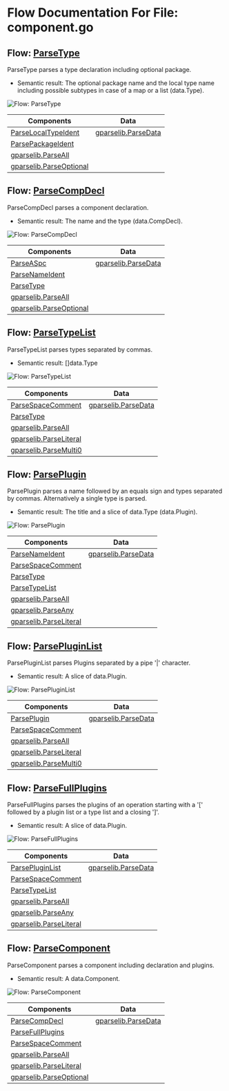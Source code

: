 # Flow Documentation For File: component.go


## Flow: [ParseType](component.go#L38L88)
ParseType parses a type declaration including optional package.
* Semantic result: The optional package name and the local type name
  including possible subtypes in case of a map or a list (data.Type).

![Flow: ParseType](./ParseType.svg)

Components | Data
---------- | -----
[ParseLocalTypeIdent](utils.md#flow-parselocaltypeident) | [gparselib.ParseData](https://github.com/flowdev/gparselib/blob/master/base.go#L105L109)
[ParsePackageIdent](utils.md#flow-parsepackageident) | 
[gparselib.ParseAll](https://github.com/flowdev/gparselib/blob/master/complex_parser.go#L127L151) | 
[gparselib.ParseOptional](https://github.com/flowdev/gparselib/blob/master/complex_parser.go#L100L116) | 


## Flow: [ParseCompDecl](component.go#L138L159)
ParseCompDecl parses a component declaration.
* Semantic result: The name and the type (data.CompDecl).

![Flow: ParseCompDecl](./ParseCompDecl.svg)

Components | Data
---------- | -----
[ParseASpc](utils.md#flow-parseaspc) | [gparselib.ParseData](https://github.com/flowdev/gparselib/blob/master/base.go#L105L109)
[ParseNameIdent](utils.md#flow-parsenameident) | 
[ParseType](#flow-parsetype) | 
[gparselib.ParseAll](https://github.com/flowdev/gparselib/blob/master/complex_parser.go#L127L151) | 
[gparselib.ParseOptional](https://github.com/flowdev/gparselib/blob/master/complex_parser.go#L100L116) | 


## Flow: [ParseTypeList](component.go#L202L218)
ParseTypeList parses types separated by commas.
* Semantic result: []data.Type

![Flow: ParseTypeList](./ParseTypeList.svg)

Components | Data
---------- | -----
[ParseSpaceComment](utils.md#flow-parsespacecomment) | [gparselib.ParseData](https://github.com/flowdev/gparselib/blob/master/base.go#L105L109)
[ParseType](#flow-parsetype) | 
[gparselib.ParseAll](https://github.com/flowdev/gparselib/blob/master/complex_parser.go#L127L151) | 
[gparselib.ParseLiteral](https://github.com/flowdev/gparselib/blob/master/simple_parser.go#L15L34) | 
[gparselib.ParseMulti0](https://github.com/flowdev/gparselib/blob/master/complex_parser.go#L66L71) | 


## Flow: [ParsePlugin](component.go#L268L297)
ParsePlugin parses a name followed by an equals sign and types separated by commas.
Alternatively a single type is parsed.
* Semantic result: The title and a slice of data.Type (data.Plugin).

![Flow: ParsePlugin](./ParsePlugin.svg)

Components | Data
---------- | -----
[ParseNameIdent](utils.md#flow-parsenameident) | [gparselib.ParseData](https://github.com/flowdev/gparselib/blob/master/base.go#L105L109)
[ParseSpaceComment](utils.md#flow-parsespacecomment) | 
[ParseType](#flow-parsetype) | 
[ParseTypeList](#flow-parsetypelist) | 
[gparselib.ParseAll](https://github.com/flowdev/gparselib/blob/master/complex_parser.go#L127L151) | 
[gparselib.ParseAny](https://github.com/flowdev/gparselib/blob/master/complex_parser.go#L164L196) | 
[gparselib.ParseLiteral](https://github.com/flowdev/gparselib/blob/master/simple_parser.go#L15L34) | 


## Flow: [ParsePluginList](component.go#L327L344)
ParsePluginList parses Plugins separated by a pipe '|' character.
* Semantic result: A slice of data.Plugin.

![Flow: ParsePluginList](./ParsePluginList.svg)

Components | Data
---------- | -----
[ParsePlugin](#flow-parseplugin) | [gparselib.ParseData](https://github.com/flowdev/gparselib/blob/master/base.go#L105L109)
[ParseSpaceComment](utils.md#flow-parsespacecomment) | 
[gparselib.ParseAll](https://github.com/flowdev/gparselib/blob/master/complex_parser.go#L127L151) | 
[gparselib.ParseLiteral](https://github.com/flowdev/gparselib/blob/master/simple_parser.go#L15L34) | 
[gparselib.ParseMulti0](https://github.com/flowdev/gparselib/blob/master/complex_parser.go#L66L71) | 


## Flow: [ParseFullPlugins](component.go#L391L404)
ParseFullPlugins parses the plugins of an operation starting with a '[' followed
by a plugin list or a type list and a closing ']'.
* Semantic result: A slice of data.Plugin.

![Flow: ParseFullPlugins](./ParseFullPlugins.svg)

Components | Data
---------- | -----
[ParsePluginList](#flow-parsepluginlist) | [gparselib.ParseData](https://github.com/flowdev/gparselib/blob/master/base.go#L105L109)
[ParseSpaceComment](utils.md#flow-parsespacecomment) | 
[ParseTypeList](#flow-parsetypelist) | 
[gparselib.ParseAll](https://github.com/flowdev/gparselib/blob/master/complex_parser.go#L127L151) | 
[gparselib.ParseAny](https://github.com/flowdev/gparselib/blob/master/complex_parser.go#L164L196) | 
[gparselib.ParseLiteral](https://github.com/flowdev/gparselib/blob/master/simple_parser.go#L15L34) | 


## Flow: [ParseComponent](component.go#L451L468)
ParseComponent parses a component including declaration and plugins.
* Semantic result: A data.Component.

![Flow: ParseComponent](./ParseComponent.svg)

Components | Data
---------- | -----
[ParseCompDecl](#flow-parsecompdecl) | [gparselib.ParseData](https://github.com/flowdev/gparselib/blob/master/base.go#L105L109)
[ParseFullPlugins](#flow-parsefullplugins) | 
[ParseSpaceComment](utils.md#flow-parsespacecomment) | 
[gparselib.ParseAll](https://github.com/flowdev/gparselib/blob/master/complex_parser.go#L127L151) | 
[gparselib.ParseLiteral](https://github.com/flowdev/gparselib/blob/master/simple_parser.go#L15L34) | 
[gparselib.ParseOptional](https://github.com/flowdev/gparselib/blob/master/complex_parser.go#L100L116) | 

